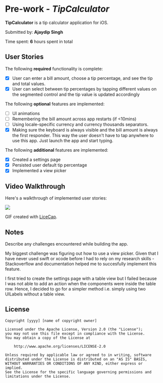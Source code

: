 # Pre-work - *TipCalculator*

**TipCalculator** is a tip calculator application for iOS.

Submitted by: **Ajaydip Singh**

Time spent: **6** hours spent in total

## User Stories

The following **required** functionality is complete:

* [x] User can enter a bill amount, choose a tip percentage, and see the tip and total values.
* [x] User can select between tip percentages by tapping different values on the segmented control and the tip value is updated accordingly

The following **optional** features are implemented:

* [ ] UI animations
* [ ] Remembering the bill amount across app restarts (if <10mins)
* [ ] Using locale-specific currency and currency thousands separators.
* [x] Making sure the keyboard is always visible and the bill amount is always the first responder. This way the user doesn't have to tap anywhere to use this app. Just launch the app and start typing.

The following **additional** features are implemented:

- [x] Created a settings page 
- [x] Persisted user default tip percentage
- [x] Implemented a view picker

## Video Walkthrough

Here's a walkthrough of implemented user stories:

![](./TipCalculatorAjaydipSingh.gif)





GIF created with [LiceCap](http://www.cockos.com/licecap/).

## Notes

Describe any challenges encountered while building the app.

My biggest challenge was figuring out how to use a view picker. Given that I have never used swift or xcode before I had to rely on my research skills - Stackoverflow and documentation helped me to succesfully implement this feature.

I first tried to create the settings page with a table view but I failed because I was not able to add an action when the components were inside the table row. Hence, I decided to go for a simpler method i.e. simply using two UILabels without a table view. 



## License

    Copyright [yyyy] [name of copyright owner]

    Licensed under the Apache License, Version 2.0 (the "License");
    you may not use this file except in compliance with the License.
    You may obtain a copy of the License at

        http://www.apache.org/licenses/LICENSE-2.0

    Unless required by applicable law or agreed to in writing, software
    distributed under the License is distributed on an "AS IS" BASIS,
    WITHOUT WARRANTIES OR CONDITIONS OF ANY KIND, either express or implied.
    See the License for the specific language governing permissions and
    limitations under the License.
